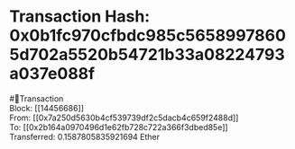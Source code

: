 
Transaction Hash: 0x0b1fc970cfbdc985c56589978605d702a5520b54721b33a08224793a037e088f
====================================================================================
  
#💸Transaction  
Block: [[14456686]]  
From: [[0x7a250d5630b4cf539739df2c5dacb4c659f2488d]]  
To: [[0x2b164a0970496d1e62fb728c722a366f3dbed85e]]  
Transferred: 0.1587805835921694 Ether